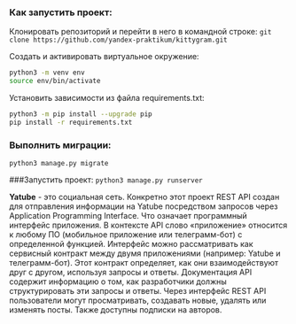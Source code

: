 ### Как запустить проект:
Клонировать репозиторий и перейти в него в командной строке:
`git clone https://github.com/yandex-praktikum/kittygram.git`


Cоздать и активировать виртуальное окружение:
```bash
python3 -m venv env
source env/bin/activate
```

Установить зависимости из файла requirements.txt:
```bash
python3 -m pip install --upgrade pip
pip install -r requirements.txt
```

### Выполнить миграции:
`python3 manage.py migrate`

###Запустить проект:
`python3 manage.py runserver`

**Yatube** - это социальная сеть. Конкретно этот проект REST API создан для отправления информации на Yatube посредством запросов через Application Programming Interface. Что означает программный интерфейс приложения. В контексте API слово «приложение» относится к любому ПО (мобильное приложение или телеграмм-бот) с определенной функцией. Интерфейс можно рассматривать как сервисный контракт между двумя приложениями (например: Yatube и телеграмм-бот). Этот контракт определяет, как они взаимодействуют друг с другом, используя запросы и ответы. Документация API содержит информацию о том, как разработчики должны структурировать эти запросы и ответы. Через интерфейс REST API пользователи могут просматривать, создавать новые, удалять или изменять посты. Также доступны подписки на авторов.
